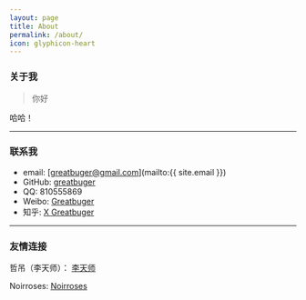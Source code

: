```yaml
---
layout: page
title: About
permalink: /about/
icon: glyphicon-heart
---
```


### 关于我

>你好

哈哈！  

---

### 联系我

* email:   [greatbuger@gmail.com](mailto:{{ site.email }})
* GitHub:  [greatbuger](https://github.com/greatbuger)
* QQ:      810555869
* Weibo:   [Greatbuger](http://www.weibo.com/u/3874644628/home?wvr=5)
* 知乎:    [X Greatbuger](http://www.zhihu.com/)


---

###  友情连接   

哲吊（李天师）： [李天师](http://lczpassion.com/)


Noirroses:       [Noirroses](http://noirroses.com/)
